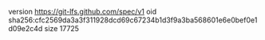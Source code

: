 version https://git-lfs.github.com/spec/v1
oid sha256:cfc2569da3a3f311928dcd69c67234b1d3f9a3ba568601e6e0bef0e1d09e2c4d
size 17725
